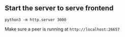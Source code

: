 ## Start the server to serve frontend

`python3 -m http.server 3000`

Make sure a peer is running at `http://localhost:26657`